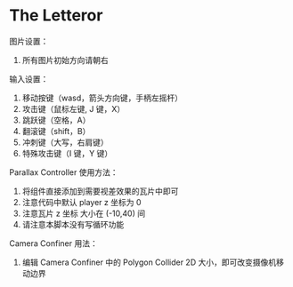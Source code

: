 # The Letteror
 
图片设置：
1. 所有图片初始方向请朝右

输入设置：
1. 移动按键（wasd，箭头方向键，手柄左摇杆）
2. 攻击键（鼠标左键, J 键，X）
3. 跳跃键（空格，A）
4. 翻滚键（shift，B）
5. 冲刺键（大写，右肩键）
6. 特殊攻击键（I 键，Y 键）

Parallax Controller 使用方法：
1. 将组件直接添加到需要视差效果的瓦片中即可
2. 注意代码中默认 player z 坐标为 0 
3. 注意瓦片 z 坐标 大小在 (-10,40) 间
4. 请注意本脚本没有写循环功能

Camera Confiner 用法：
1. 编辑 Camera Confiner 中的 Polygon Collider 2D 大小，即可改变摄像机移动边界